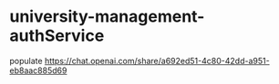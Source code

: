 # university-management-authService
populate
https://chat.openai.com/share/a692ed51-4c80-42dd-a951-eb8aac885d69
